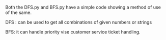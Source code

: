 Both the DFS.py and BFS.py have a simple code showing a method of use of the same.

DFS : can be used to get all combinations of given numbers or strings

BFS: it can handle priority vise customer service ticket handling.
